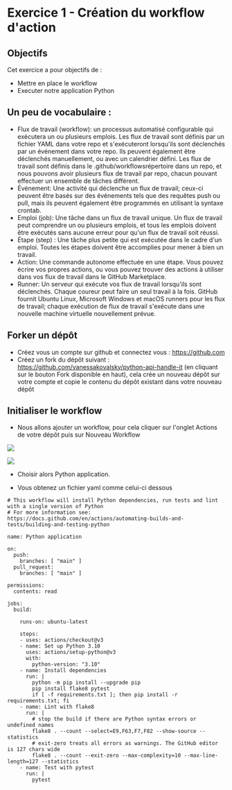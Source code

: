 # Exercice 1 - Création du workflow d'action

## Objectifs

Cet exercice a pour objectifs de :

* Mettre en place le workflow
* Executer notre application Python 


## Un peu de vocabulaire :

* Flux de travail (workflow): un processus automatisé configurable qui exécutera un ou plusieurs emplois. Les flux de travail sont définis par un fichier YAML dans votre repo et s'exécuteront lorsqu'ils sont déclenchés par un événement dans votre repo. Ils peuvent également être déclenchés manuellement, ou avec un calendrier défini. Les flux de travail sont définis dans le .github/workflowsrépertoire dans un repo, et nous pouvons avoir plusieurs flux de travail par repo, chacun pouvant effectuer un ensemble de tâches différent.
* Événement: Une activité qui déclenche un flux de travail; ceux-ci peuvent être basés sur des événements tels que des requêtes push ou pull, mais ils peuvent également être programmés en utilisant la syntaxe crontab.
* Emploi (job): Une tâche dans un flux de travail unique. Un flux de travail peut comprendre un ou plusieurs emplois, et tous les emplois doivent être exécutés sans aucune erreur pour qu'un flux de travail soit réussi.
* Étape (step) : Une tâche plus petite qui est exécutée dans le cadre d'un emploi. Toutes les étapes doivent être accomplies pour mener à bien un travail.
* Action: Une commande autonome effectuée en une étape. Vous pouvez écrire vos propres actions, ou vous pouvez trouver des actions à utiliser dans vos flux de travail dans le GitHub Marketplace.
* Runner: Un serveur qui exécute vos flux de travail lorsqu'ils sont déclenchés. Chaque coureur peut faire un seul travail à la fois. GitHub fournit Ubuntu Linux, Microsoft Windows et macOS runners pour les flux de travail; chaque exécution de flux de travail s'exécute dans une nouvelle machine virtuelle nouvellement prévue.


## Forker un dépôt

* Créez vous un compte sur github et connectez vous : https://github.com
* Créez un fork du dépôt suivant : https://github.com/vanessakovalsky/python-api-handle-it (en cliquant sur le bouton Fork disponible en haut), cela crée un nouveau dépôt sur votre compte et copie le contenu du dépôt existant dans votre nouveau dépôt


## Initialiser le workflow 

* Nous allons ajouter un workflow, pour cela cliquer sur l'onglet Actions de votre dépôt puis sur Nouveau Workflow

![](./img/)



![](./img/)

* Choisir alors Python application.

* Vous obtenez un fichier yaml comme celui-ci dessous

```
# This workflow will install Python dependencies, run tests and lint with a single version of Python
# For more information see: https://docs.github.com/en/actions/automating-builds-and-tests/building-and-testing-python

name: Python application

on:
  push:
    branches: [ "main" ]
  pull_request:
    branches: [ "main" ]

permissions:
  contents: read

jobs:
  build:

    runs-on: ubuntu-latest

    steps:
    - uses: actions/checkout@v3
    - name: Set up Python 3.10
      uses: actions/setup-python@v3
      with:
        python-version: "3.10"
    - name: Install dependencies
      run: |
        python -m pip install --upgrade pip
        pip install flake8 pytest
        if [ -f requirements.txt ]; then pip install -r requirements.txt; fi
    - name: Lint with flake8
      run: |
        # stop the build if there are Python syntax errors or undefined names
        flake8 . --count --select=E9,F63,F7,F82 --show-source --statistics
        # exit-zero treats all errors as warnings. The GitHub editor is 127 chars wide
        flake8 . --count --exit-zero --max-complexity=10 --max-line-length=127 --statistics
    - name: Test with pytest
      run: |
        pytest
```
